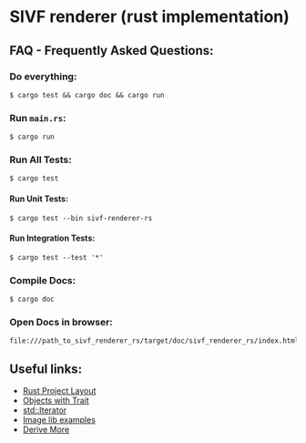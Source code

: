 # SIVF renderer (rust implementation)



## FAQ - Frequently Asked Questions:
### Do everything:
```
$ cargo test && cargo doc && cargo run
```

### Run `main.rs`:
```
$ cargo run
```

### Run All Tests:
```
$ cargo test
```
#### Run Unit Tests:
```
$ cargo test --bin sivf-renderer-rs
```
#### Run Integration Tests:
```
$ cargo test --test '*'
```

### Compile Docs:
```
$ cargo doc
```

### Open Docs in browser:
```
file:///path_to_sivf_renderer_rs/target/doc/sivf_renderer_rs/index.html
```



## Useful links:
- [Rust Project Layout](https://doc.rust-lang.org/cargo/guide/project-layout.html)
- [Objects with Trait](https://doc.rust-lang.org/book/ch17-02-trait-objects.html)
- [std::Iterator](https://doc.rust-lang.org/stable/std/iter/trait.Iterator.html)
- [Image lib examples](https://github.com/image-rs/image/tree/master/examples)
- [Derive More](https://docs.rs/derive_more/0.99.16/derive_more/index.html)

